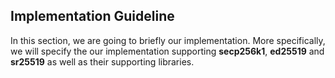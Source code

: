 ##  Implementation Guideline
In this section, we are going to briefly our implementation. More specifically, we will specify the our implementation supporting **secp256k1**, **ed25519** and **sr25519** as well as their supporting libraries. 




